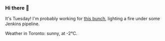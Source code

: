 ### Hi there :wave:

It's Tuesday! I'm probably working for [this bunch](https://github.com/kohofinancial), lighting a fire under some Jenkins pipeline.

Weather in Toronto: sunny, at -2°C.
